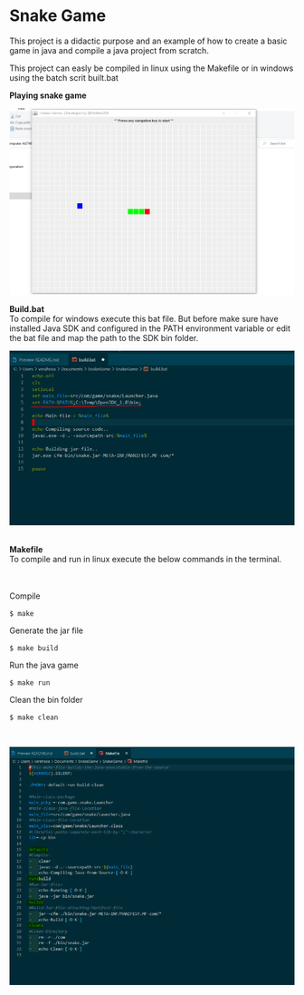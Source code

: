 # Snake Game
This project is a didactic purpose and an example of how to create a basic game in java and compile a java project from scratch.

This project can easly be compiled in linux using the Makefile or in windows using the batch scrit built.bat

<b>Playing snake game</b>

![](./img/img-01.gif)

<b>Build.bat</b><br>
To compile for windows execute this bat file.
But before make sure have installed Java SDK and configured in the PATH environment variable or edit the bat file and map the path to the SDK bin folder.

![](./img/img-02.png)

<br>
<b>Makefile</b><br>
To compile and run in linux execute the below commands in the terminal.

<br><br>
Compile

```
$ make
```

Generate the jar file
```
$ make build
```

Run the java game
```
$ make run
```

Clean the bin folder
```
$ make clean
```

<br>

![](./img/img-03.png)






